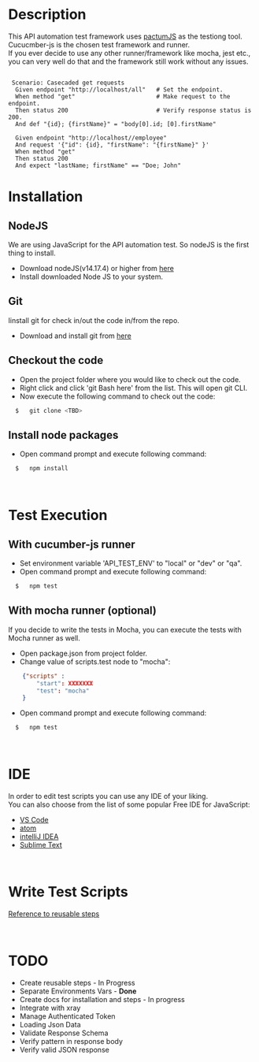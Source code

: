 # **Description**
This API automation test framework uses [pactumJS](https://pactumjs.github.io/) as the testiong tool. Cucucmber-js is the chosen test framework and runner. <br/>
If you ever decide to use any other runner/framework like mocha, jest etc., you can very well do that and the framework still work without any issues.

```gherkin

 Scenario: Casecaded get requests
  Given endpoint "http://localhost/all"   # Set the endpoint.
  When method "get"                       # Make request to the endpoint.
  Then status 200                         # Verify response status is 200.
  And def "{id}; {firstName}" = "body[0].id; [0].firstName"

  Given endpoint "http://localhost//employee"
  And request '{"id": {id}, "firstName": "{firstName}" }'
  When method "get"  
  Then status 200
  And expect "lastName; firstName" == "Doe; John"
```


# **Installation**

## NodeJS

We are using JavaScript for the API automation test. So nodeJS is the first thing to install.

* Download nodeJS(v14.17.4) or higher from [here](https://nodejs.org/de/blog/release/v14.17.4/)
* Install downloaded Node JS to your system.


## Git

Iinstall git for check in/out the code in/from the repo.
* Download and install git from [here](https://git-scm.com/downloads)


## Checkout the code

* Open the project folder where you would like to check out the code.
* Right click and click 'git Bash here' from the list. This will open git CLI.
* Now execute the following command to check out the code:
```sh
  $   git clone <TBD>
```

## Install node packages

* Open command prompt and execute following command:
```sh
  $   npm install
```
<br/>

# **Test Execution**
## With cucumber-js runner
* Set environment variable 'API_TEST_ENV' to "local" or "dev" or "qa".
* Open command prompt and execute following command:
```sh
  $   npm test
```

## With mocha runner (optional)
If you decide to write the tests in Mocha, you can execute the tests with Mocha runner as well.
* Open package.json from project folder.
* Change value of scripts.test node to "mocha":
```json
    {"scripts" :
        "start": XXXXXXX
        "test": "mocha"
    }
```

* Open command prompt and execute following command:
```sh
  $   npm test
```

<br/>

# **IDE**
In order to edit test scripts you can use any IDE of your liking. <br/> You can also choose from the list of some popular Free IDE for JavaScript:
* [VS Code](https://code.visualstudio.com/)
* [atom](https://atom.io/)
* [intelliJ IDEA](https://www.jetbrains.com/idea/)
* [Sublime Text](https://www.sublimetext.com/)

<br/>

# **Write Test Scripts**
[Reference to reusable steps](steps.md#functions)

<br/>

# **TODO**
* Create reusable steps - In Progress
* Separate Environments Vars - **Done**
* Create docs for installation and steps - In progress
* Integrate with xray
* Manage Authenticated Token
* Loading Json Data
* Validate Response Schema
* Verify pattern in response body
* Verify valid JSON response